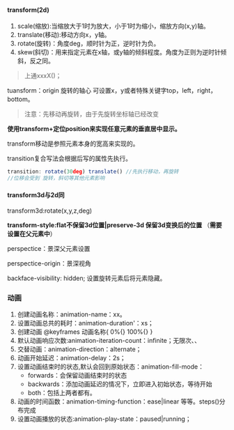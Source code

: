 #### transform(2d)

1. scale(缩放):当缩放大于1时为放大，小于1时为缩小，缩放方向(x,y)轴。
2. translate(移动):移动方向x，y轴。
3. rotate(旋转)：角度deg，顺时针为正，逆时针为负。
4. skew(斜切)：用来指定元素在x轴，或y轴的倾斜程度。角度为正则为逆时针倾斜，反之同。

> 上通xxxX()；

tuansform：origin 旋转的轴心  可设置x，y或者特殊关键字top，left，right，bottom。

> 注意：先移动再旋转，由于先旋转坐标轴已经改变

**使用transform+定位position来实现任意元素的垂直居中显示。**

transform移动是参照元素本身的宽高来实现的。

transition复合写法会根据后写的属性先执行。

```js
transition: rotate(30deg) translate() //先执行移动，再旋转
//位移会受到 旋转，斜切等其他元素影响
```



#### transform3d与2d同

transform3d:rotate(x,y,z,deg)

**transform-style:flat不保留3d位置|preserve-3d 保留3d变换后的位置**  （**需要设置在父元素中**）

perspectice：景深父元素设置

perspectice-origin：景深视角

backface-visibility: hidden; 设置旋转元素后将元素隐藏。



### 动画

1. 创建动画名称：animation-name：xx。
2. 设置动画总共的耗时：animation-duration'：xs；
3. 创建动画 @keyframes 动画名称{ 0%{}  100%{} }
4. 默认动画响应次数:animation-iteration-count：infinite；无限次、、
5. 交替动画：animation-direction：alternate；
6. 动画开始延迟：animation-delay：2s；
7. 设置动画结束时的状态,默认会回到原始状态：animation-fill-mode：
   - forwards：会保留动画结束时的状态
   - backwards：添加动画延迟的情况下，立即进入初始状态，等待开始
   - both：包括上两者都有。
8. 动画的时间函数：animation-timing-function：ease|linear 等等。steps()分布完成
9. 设置动画播放的状态:animation-play-state：paused|running；